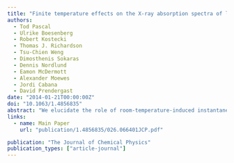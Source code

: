 ```yaml
---
title: "Finite temperature effects on the X-ray absorption spectra of lithium compounds: First-principles interpretation of X-ray Raman measurements"
authors:
  - Tod Pascal
  - Ulrike Boesenberg
  - Robert Kostecki
  - Thomas J. Richardson
  - Tsu-Chien Weng
  - Dimosthenis Sokaras
  - Dennis Nordlund
  - Eamon McDermott
  - Alexander Moewes
  - Jordi Cabana
  - David Prendergast
date: "2014-01-21T00:00:00Z"
doi: "10.1063/1.4856835"
abstract: "We elucidate the role of room-temperature-induced instantaneous structural distortions in the Li K-edge X-ray absorption spectra (XAS) of crystalline LiF, Li2SO4, Li2O, Li3N, and Li2CO3 using high resolution X-ray Raman spectroscopy (XRS) measurements and first-principles density functional theory calculations within the eXcited electron and Core Hole approach. Based on thermodynamic sampling via ab initio molecular dynamics simulations, we find calculated XAS in much better agreement with experiment than those computed using the rigid crystal structure alone. We show that local instantaneous distortion of the atomic lattice perturbs the symmetry of the Li 1s core-excited-state electronic structure, broadening spectral line-shapes and, in some cases, producing additional spectral features. The excellent agreement with high-resolution XRS measurements validates the accuracy of our first-principles approach to simulating XAS, and provides both accurate benchmarks for model compounds and a predictive theoretical capability for identification and characterization of multi-component systems, such as lithium-ion batteries, under working conditions."
links:
  - name: Main Paper
    url: "publication/1.4856835/026.066401JCP.pdf"

publication: "The Journal of Chemical Physics"
publication_types: ["article-journal"]
---
```

